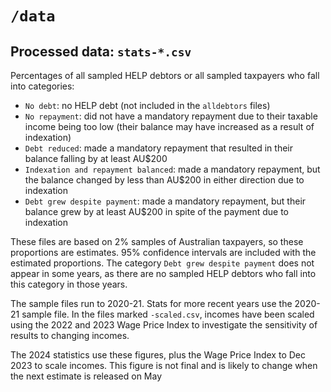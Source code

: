 # `/data`

## Processed data: `stats-*.csv`

Percentages of all sampled HELP debtors or all sampled taxpayers who fall into categories:

- `No debt`: no HELP debt (not included in the `alldebtors` files)
- `No repayment`: did not have a mandatory repayment due to their taxable income being too low (their balance may have increased as a result of indexation)
- `Debt reduced`: made a mandatory repayment that resulted in their balance falling by at least AU$200
- `Indexation and repayment balanced`: made a mandatory repayment, but the balance changed by less than AU$200 in either direction due to indexation
- `Debt grew despite payment`: made a mandatory repayment, but their balance grew by at least AU$200 in spite of the payment due to indexation

These files are based on 2% samples of Australian taxpayers, so these proportions are estimates. 95% confidence intervals are included with the estimated proportions. The category `Debt grew despite payment` does not appear in some years, as there are no sampled HELP debtors who fall into this category in those years.

The sample files run to 2020-21. Stats for more recent years use the 2020-21 sample file. In the files marked `-scaled.csv`, incomes have been scaled using the 2022 and 2023 Wage Price Index to investigate the sensitivity of results to changing incomes.

The 2024 statistics use these figures, plus the Wage Price Index to Dec 2023 to scale incomes. This figure is not final and is likely to change when the next estimate is released on May 